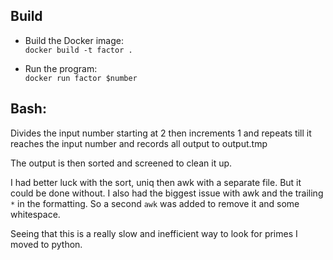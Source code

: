 ## Build
- Build the Docker image:\
`docker build -t factor .`

- Run the program:\
`docker run factor $number`


## Bash:
Divides the input number starting at 2 then increments 1 and repeats till it reaches the input number and records all output to output.tmp

The output is then sorted and screened to clean it up.

I had better luck with the sort, uniq then awk with a separate file. But it could be done without. I also had the biggest issue with awk and the trailing `*` in the formatting. So a second `awk` was added to remove it and some whitespace.

Seeing that this is a really slow and inefficient way to look for primes I moved to python.
